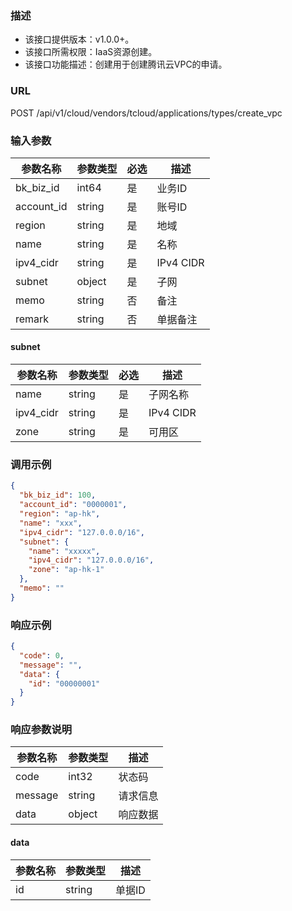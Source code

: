### 描述

- 该接口提供版本：v1.0.0+。
- 该接口所需权限：IaaS资源创建。
- 该接口功能描述：创建用于创建腾讯云VPC的申请。

### URL

POST /api/v1/cloud/vendors/tcloud/applications/types/create_vpc

### 输入参数

| 参数名称        | 参数类型   | 必选 | 描述                |
|-------------|--------|----|-------------------|
| bk_biz_id   | int64  | 是  | 业务ID              |
| account_id  | string | 是  | 账号ID              |
| region      | string | 是  | 地域                |
| name        | string | 是  | 名称                |
| ipv4_cidr   | string | 是  | IPv4 CIDR         |
| subnet      | object | 是  | 子网                |
| memo        | string | 否  | 备注                |
| remark      | string | 否  | 单据备注              |

#### subnet

| 参数名称      | 参数类型   | 必选 | 描述        |
|-----------|--------|----|-----------|
| name      | string | 是  | 子网名称      |
| ipv4_cidr | string | 是  | IPv4 CIDR |
| zone      | string | 是  | 可用区       |

### 调用示例

```json
{
  "bk_biz_id": 100,
  "account_id": "0000001",
  "region": "ap-hk",
  "name": "xxx",
  "ipv4_cidr": "127.0.0.0/16",
  "subnet": {
    "name": "xxxxx",
    "ipv4_cidr": "127.0.0.0/16",
    "zone": "ap-hk-1"
  },
  "memo": ""
}
```

### 响应示例

```json
{
  "code": 0,
  "message": "",
  "data": {
    "id": "00000001"
  }
}
```

### 响应参数说明

| 参数名称    | 参数类型   | 描述   |
|---------|--------|------|
| code    | int32  | 状态码  |
| message | string | 请求信息 |
| data    | object | 响应数据 |

#### data

| 参数名称 | 参数类型   | 描述   |
|------|--------|------|
| id   | string | 单据ID |
